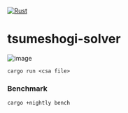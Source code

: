[![Rust](https://github.com/sugyan/tsumeshogi-solver/actions/workflows/rust.yml/badge.svg?branch=main)](https://github.com/sugyan/tsumeshogi-solver/actions/workflows/rust.yml)

# tsumeshogi-solver

![image](https://user-images.githubusercontent.com/80381/141100660-f7ee4c34-ec04-46c4-b703-52b50bcd39bf.png)


```
cargo run <csa file>
```


### Benchmark

```
cargo +nightly bench
```
